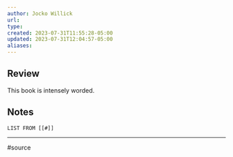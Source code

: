 ```yaml
---
author: Jocko Willick
url: 
type: 
created: 2023-07-31T11:55:28-05:00
updated: 2023-07-31T12:04:57-05:00
aliases:
---
```

## Review
This book is intensely worded.

## Notes
```dataview
LIST FROM [[#]]
```

---
#source 